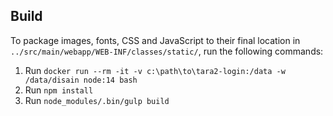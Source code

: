 ## Build

To package images, fonts, CSS and JavaScript to their final location in `../src/main/webapp/WEB-INF/classes/static/`, run the following commands:

1. Run `docker run --rm -it -v c:\path\to\tara2-login:/data -w /data/disain node:14 bash`
2. Run `npm install`
3. Run `node_modules/.bin/gulp build`

